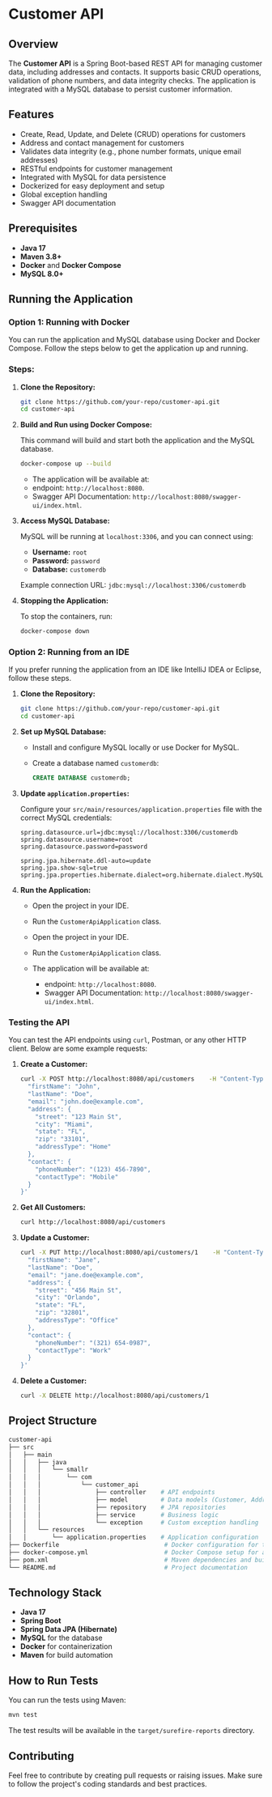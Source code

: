 
# Customer API

## Overview

The **Customer API** is a Spring Boot-based REST API for managing customer data, including addresses and contacts. It supports basic CRUD operations, validation of phone numbers, and data integrity checks. The application is integrated with a MySQL database to persist customer information.

## Features
- Create, Read, Update, and Delete (CRUD) operations for customers
- Address and contact management for customers
- Validates data integrity (e.g., phone number formats, unique email addresses)
- RESTful endpoints for customer management
- Integrated with MySQL for data persistence
- Dockerized for easy deployment and setup
- Global exception handling
- Swagger API documentation

## Prerequisites

- **Java 17**
- **Maven 3.8+**
- **Docker** and **Docker Compose**
- **MySQL 8.0+**

## Running the Application

### Option 1: Running with Docker

You can run the application and MySQL database using Docker and Docker Compose. Follow the steps below to get the application up and running.

### Steps:

1. **Clone the Repository:**

   ```bash
   git clone https://github.com/your-repo/customer-api.git
   cd customer-api
   ```

2. **Build and Run using Docker Compose:**

   This command will build and start both the application and the MySQL database.

   ```bash
   docker-compose up --build
   ```

    - The application will be available at:
    - endpoint: `http://localhost:8080`.
    - Swagger API Documentation: `http://localhost:8080/swagger-ui/index.html`.


3. **Access MySQL Database:**

   MySQL will be running at `localhost:3306`, and you can connect using:

    - **Username:** `root`
    - **Password:** `password`
    - **Database:** `customerdb`

   Example connection URL: `jdbc:mysql://localhost:3306/customerdb`

4. **Stopping the Application:**

   To stop the containers, run:

   ```bash
   docker-compose down
   ```

### Option 2: Running from an IDE

If you prefer running the application from an IDE like IntelliJ IDEA or Eclipse, follow these steps.

1. **Clone the Repository:**

   ```bash
   git clone https://github.com/your-repo/customer-api.git
   cd customer-api
   ```

2. **Set up MySQL Database:**

    - Install and configure MySQL locally or use Docker for MySQL.
    - Create a database named `customerdb`:

      ```sql
      CREATE DATABASE customerdb;
      ```

3. **Update `application.properties`:**

   Configure your `src/main/resources/application.properties` file with the correct MySQL credentials:

   ```properties
   spring.datasource.url=jdbc:mysql://localhost:3306/customerdb
   spring.datasource.username=root
   spring.datasource.password=password

   spring.jpa.hibernate.ddl-auto=update
   spring.jpa.show-sql=true
   spring.jpa.properties.hibernate.dialect=org.hibernate.dialect.MySQLDialect
   ```

4. **Run the Application:**

    - Open the project in your IDE.
    - Run the `CustomerApiApplication` class.


    - Open the project in your IDE.
    - Run the `CustomerApiApplication` class.
   - The application will be available at: 
     - endpoint: `http://localhost:8080`.
     - Swagger API Documentation: `http://localhost:8080/swagger-ui/index.html`.

### Testing the API


You can test the API endpoints using `curl`, Postman, or any other HTTP client. Below are some example requests:

1. **Create a Customer:**

   ```bash
   curl -X POST http://localhost:8080/api/customers    -H "Content-Type: application/json"    -d '{
     "firstName": "John",
     "lastName": "Doe",
     "email": "john.doe@example.com",
     "address": {
       "street": "123 Main St",
       "city": "Miami",
       "state": "FL",
       "zip": "33101",
       "addressType": "Home"
     },
     "contact": {
       "phoneNumber": "(123) 456-7890",
       "contactType": "Mobile"
     }
   }'
   ```

2. **Get All Customers:**

   ```bash
   curl http://localhost:8080/api/customers
   ```

3. **Update a Customer:**

   ```bash
   curl -X PUT http://localhost:8080/api/customers/1    -H "Content-Type: application/json"    -d '{
     "firstName": "Jane",
     "lastName": "Doe",
     "email": "jane.doe@example.com",
     "address": {
       "street": "456 Main St",
       "city": "Orlando",
       "state": "FL",
       "zip": "32801",
       "addressType": "Office"
     },
     "contact": {
       "phoneNumber": "(321) 654-0987",
       "contactType": "Work"
     }
   }'
   ```

4. **Delete a Customer:**

   ```bash
   curl -X DELETE http://localhost:8080/api/customers/1
   ```

## Project Structure

```bash
customer-api
├── src
│   ├── main
│   │   ├── java
│   │   │   └── smallr
│   │   │       └── com
│   │   │           └── customer_api
│   │   │               ├── controller    # API endpoints
│   │   │               ├── model         # Data models (Customer, Address, Contact)
│   │   │               ├── repository    # JPA repositories
│   │   │               ├── service       # Business logic
│   │   │               └── exception     # Custom exception handling
│   │   └── resources
│   │       └── application.properties    # Application configuration
├── Dockerfile                             # Docker configuration for the application
├── docker-compose.yml                     # Docker Compose setup for app and MySQL
├── pom.xml                                # Maven dependencies and build configuration
└── README.md                              # Project documentation
```

## Technology Stack

- **Java 17**
- **Spring Boot**
- **Spring Data JPA (Hibernate)**
- **MySQL** for the database
- **Docker** for containerization
- **Maven** for build automation

## How to Run Tests

You can run the tests using Maven:

```bash
mvn test
```

The test results will be available in the `target/surefire-reports` directory.

## Contributing

Feel free to contribute by creating pull requests or raising issues. Make sure to follow the project's coding standards and best practices.

